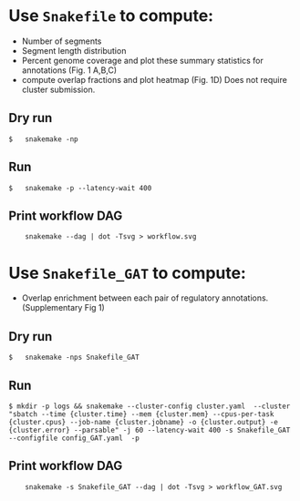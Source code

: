 # Use `Snakefile` to compute:
- Number of segments
- Segment length distribution
- Percent genome coverage
and plot these summary statistics for annotations (Fig. 1 A,B,C)
- compute overlap fractions and plot heatmap (Fig. 1D)
Does not require cluster submission.

## Dry run
```
$	snakemake -np
```
## Run
```
$	snakemake -p --latency-wait 400
```
	
## Print workflow DAG
```
	snakemake --dag | dot -Tsvg > workflow.svg
```

# Use `Snakefile_GAT` to compute:
- Overlap enrichment between each pair of regulatory annotations. (Supplementary Fig 1)

## Dry run
```
$	snakemake -nps Snakefile_GAT
```
## Run
```
$ mkdir -p logs && snakemake --cluster-config cluster.yaml  --cluster "sbatch --time {cluster.time} --mem {cluster.mem} --cpus-per-task {cluster.cpus} --job-name {cluster.jobname} -o {cluster.output} -e {cluster.error} --parsable" -j 60 --latency-wait 400 -s Snakefile_GAT --configfile config_GAT.yaml  -p
```
	
## Print workflow DAG
```
	snakemake -s Snakefile_GAT --dag | dot -Tsvg > workflow_GAT.svg
```
